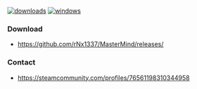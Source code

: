[![downloads](https://img.shields.io/github/downloads/rNx1337/MasterMind/total.svg)](https://github.com/rNx1337/MasterMind/releases)
[![windows](https://img.shields.io/badge/platform-windows-blue.svg)](https://en.wikipedia.org/wiki/Microsoft_Windows)

### Download 
* https://github.com/rNx1337/MasterMind/releases/

### Contact
* https://steamcommunity.com/profiles/76561198310344958
